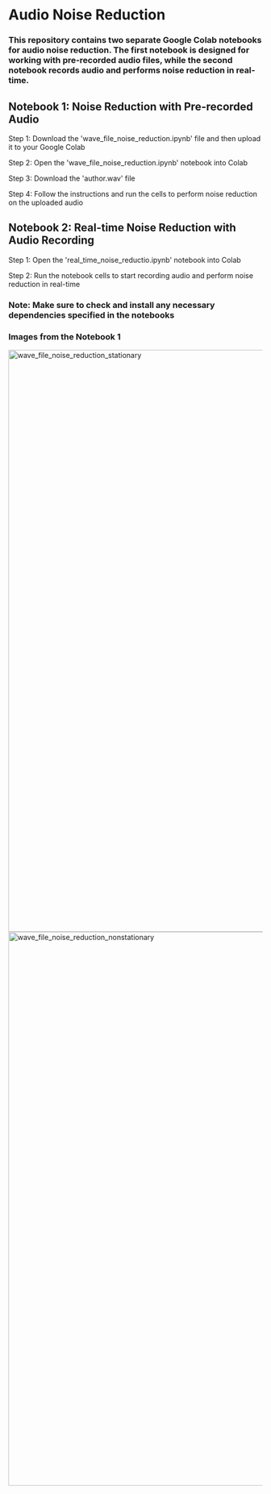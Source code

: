 # Audio Noise Reduction

### This repository contains two separate Google Colab notebooks for audio noise reduction. The first notebook is designed for working with pre-recorded audio files, while the second notebook records audio and performs noise reduction in real-time.

## Notebook 1: Noise Reduction with Pre-recorded Audio

Step 1: Download the 'wave_file_noise_reduction.ipynb' file and then upload it to your Google Colab

Step 2: Open the 'wave_file_noise_reduction.ipynb' notebook into Colab

Step 3: Download the 'author.wav' file

Step 4: Follow the instructions and run the cells to perform noise reduction on the uploaded audio


## Notebook 2: Real-time Noise Reduction with Audio Recording

Step 1: Open the 'real_time_noise_reductio.ipynb' notebook into Colab

Step 2: Run the notebook cells to start recording audio and perform noise reduction in real-time


### Note: Make sure to check and install any necessary dependencies specified in the notebooks


### Images from the Notebook 1

<img width="1155" alt="wave_file_noise_reduction_stationary" src="https://github.com/jimpo96/Audio-Noise-Reduction/assets/118792027/89da86c0-3502-47b8-9dd3-f36b642d39cc">

<img width="1099" alt="wave_file_noise_reduction_nonstationary" src="https://github.com/jimpo96/Audio-Noise-Reduction/assets/118792027/7d61f0b2-1112-4f5b-8592-0788a5fc98ba">






